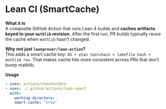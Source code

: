 # Lean CI (SmartCache)

**What it is**  
A composite GitHub Action that runs Lean 4 builds and **caches artifacts keyed to your `mathlib` revision**.
After the first run, PR builds typically reuse the cache when `mathlib` hasn’t changed.

**Why not just `leanprover/lean-action`?**  
This adds a *smart* cache key: `OS + elan toolchain + lakefile hash + mathlib rev`.
That makes cache hits more consistent across PRs that don’t bump mathlib.

**Usage**
```yaml
- uses: actions/checkout@v4
- uses: ./.github/actions/lean-smart
  with:
    working-directory: .
    smart-cache: "true"
```
